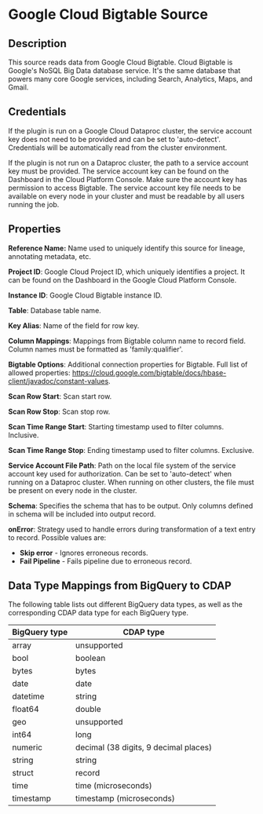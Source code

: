 # Google Cloud Bigtable Source

Description
-----------
This source reads data from Google Cloud Bigtable.
Cloud Bigtable is Google's NoSQL Big Data database service. 
It's the same database that powers many core Google services, including Search, Analytics, Maps, and Gmail.

Credentials
-----------
If the plugin is run on a Google Cloud Dataproc cluster, the service account key does not need to be
provided and can be set to 'auto-detect'.
Credentials will be automatically read from the cluster environment.

If the plugin is not run on a Dataproc cluster, the path to a service account key must be provided.
The service account key can be found on the Dashboard in the Cloud Platform Console.
Make sure the account key has permission to access Bigtable.
The service account key file needs to be available on every node in your cluster and
must be readable by all users running the job.

Properties
----------
**Reference Name:** Name used to uniquely identify this source for lineage, annotating metadata, etc.

**Project ID**: Google Cloud Project ID, which uniquely identifies a project.
It can be found on the Dashboard in the Google Cloud Platform Console.

**Instance ID**: Google Cloud Bigtable instance ID.

**Table**: Database table name.

**Key Alias**: Name of the field for row key.

**Column Mappings**: Mappings from Bigtable column name to record field. 
Column names must be formatted as 'family:qualifier'.

**Bigtable Options**: Additional connection properties for Bigtable. 
Full list of allowed properties: https://cloud.google.com/bigtable/docs/hbase-client/javadoc/constant-values.

**Scan Row Start**: Scan start row.

**Scan Row Stop**: Scan stop row.

**Scan Time Range Start**: Starting timestamp used to filter columns. Inclusive.

**Scan Time Range Stop**: Ending timestamp used to filter columns. Exclusive.

**Service Account File Path**: Path on the local file system of the service account key used for
authorization. Can be set to 'auto-detect' when running on a Dataproc cluster.
When running on other clusters, the file must be present on every node in the cluster.

**Schema**: Specifies the schema that has to be output. 
Only columns defined in schema will be included into output record.

**onError**: Strategy used to handle errors during transformation of a text entry to record. Possible values are:
- **Skip error** - Ignores erroneous records.
- **Fail Pipeline** - Fails pipeline due to erroneous record.

Data Type Mappings from BigQuery to CDAP
----------
The following table lists out different BigQuery data types, as well as the 
corresponding CDAP data type for each BigQuery type.

| BigQuery type | CDAP type                             |
|---------------|---------------------------------------|
| array         | unsupported                           |
| bool          | boolean                               |
| bytes         | bytes                                 |
| date          | date                                  |
| datetime      | string                                |
| float64       | double                                |
| geo           | unsupported                           |
| int64         | long                                  |
| numeric       | decimal (38 digits, 9 decimal places) |
| string        | string                                |
| struct        | record                                |
| time          | time (microseconds)                   |
| timestamp     | timestamp (microseconds)              |